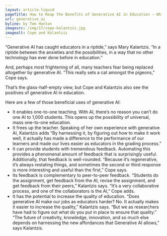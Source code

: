 ```yaml
---
layout: article.liquid
pageTitle: How to Reap the Benefits of Generative AI in Education — While Avoiding the Pitfalls
url: generative_ai
byline: by Tom Hanlon
imagesrc: /img/17/cope-kalantzis.jpg
imagealt: Cope and Kalantzis
---
```


“Generative AI has caught educators in a riptide,” says Mary Kalantzis. “In a riptide between the anxieties and the possibilities, in a way that no other technology has ever done before in education.”

And, perhaps most frightening of all, many teachers fear being replaced altogether by generative AI. “This really sets a cat amongst the pigeons,” Cope says.

That’s the glass-half-empty view, but Cope and Kalantzis also see the positives of generative AI in education.

Here are a few of those beneficial uses of generative AI:

* It enables one-to-one teaching. With AI, there’s no reason you can’t do one AI to 1,000 students. This opens up the possibility of universal, mass one-to-one education.
* It frees up the teacher. Speaking of her own experience with generative AI, Kalantzis adds “By harnessing it, by figuring out how to make it work well, it actually has made a difference to the performance of our learners and made our lives easier as educators in the grading process.”
* It can provide students with tremendous feedback. Automating this provides a phenomenal amount of feedback that is surprisingly useful. Additionally, that feedback is well-rounded. “Because it’s regenerative, it’s always restating things, and sometimes the second or third response is more interesting and useful than the first,” Cope says.
* Its feedback is complementary to peer-to-peer feedback. “Students do the assignment, get feedback from the AI, revise the assignment, and get feedback from their peers,” Kalantzis says. “It’s a very collaborative process, and one of the collaborators is the AI,” Cope adds.
* It has the potential to increase the quality of education. “Does generative AI make our jobs as educators harder? No. It actually makes it easier to increase the quality,” Kalantzis says. “But we as researchers have had to figure out what do you put in place to ensure that quality.” “The future of creativity, knowledge, innovation, and so much else depends on harnessing the new affordances that Generative AI allows,” says Kalantzis.
